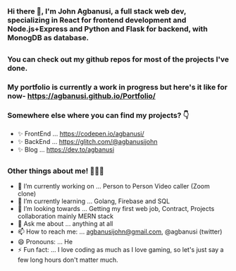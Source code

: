 ### Hi there 👋, I'm John Agbanusi, a full stack web dev, specializing in React for frontend development and Node.js+Express and Python and Flask for backend, with MonogDB as database.
##
### You can check out my github repos for most of the projects I've done.
### My portfolio is currently a work in progress but here's it like for now- https://agbanusi.github.io/Portfolio/
### Somewhere else where you can find my projects? 👇
- ✨ FrontEnd ... https://codepen.io/agbanusi/
- ✨ BackEnd ... https://glitch.com/@agbanusijohn
- ✨ Blog ... https://dev.to/agbanusi
##
### Other things about me! 👨🏾‍💻
- 🔭 I’m currently working on ... Person to Person Video caller (Zoom clone)
- 🌱 I’m currently learning ... Golang, Firebase and SQL
- 👯 I’m looking towards ... Getting my first web job, Contract, Projects collaboration mainly MERN stack
- 💬 Ask me about ... anything at all
- 📫 How to reach me: ... agbanusijohn@gmail.com, @agbanusi (twitter)
- 😄 Pronouns: ... He
- ⚡ Fun fact: ... I love coding as much as I love gaming, so let's just say a few long hours don't matter much.
